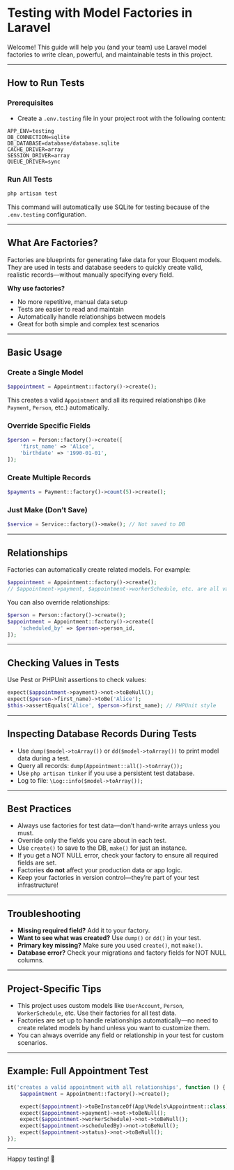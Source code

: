 # Testing with Model Factories in Laravel

Welcome! This guide will help you (and your team) use Laravel model factories to write clean, powerful, and maintainable tests in this project.

---

## How to Run Tests

### Prerequisites
- Create a `.env.testing` file in your project root with the following content:
```env
APP_ENV=testing
DB_CONNECTION=sqlite
DB_DATABASE=database/database.sqlite
CACHE_DRIVER=array
SESSION_DRIVER=array
QUEUE_DRIVER=sync
```

### Run All Tests
```bash
php artisan test
```

This command will automatically use SQLite for testing because of the `.env.testing` configuration.

---

## What Are Factories?

Factories are blueprints for generating fake data for your Eloquent models. They are used in tests and database seeders to quickly create valid, realistic records—without manually specifying every field.

**Why use factories?**
- No more repetitive, manual data setup
- Tests are easier to read and maintain
- Automatically handle relationships between models
- Great for both simple and complex test scenarios

---

## Basic Usage

### Create a Single Model
```php
$appointment = Appointment::factory()->create();
```
This creates a valid `Appointment` and all its required relationships (like `Payment`, `Person`, etc.) automatically.

### Override Specific Fields
```php
$person = Person::factory()->create([
    'first_name' => 'Alice',
    'birthdate' => '1990-01-01',
]);
```

### Create Multiple Records
```php
$payments = Payment::factory()->count(5)->create();
```

### Just Make (Don’t Save)
```php
$service = Service::factory()->make(); // Not saved to DB
```

---

## Relationships

Factories can automatically create related models. For example:
```php
$appointment = Appointment::factory()->create();
// $appointment->payment, $appointment->workerSchedule, etc. are all valid
```

You can also override relationships:
```php
$person = Person::factory()->create();
$appointment = Appointment::factory()->create([
    'scheduled_by' => $person->person_id,
]);
```

---

## Checking Values in Tests

Use Pest or PHPUnit assertions to check values:
```php
expect($appointment->payment)->not->toBeNull();
expect($person->first_name)->toBe('Alice');
$this->assertEquals('Alice', $person->first_name); // PHPUnit style
```

---

## Inspecting Database Records During Tests

- Use `dump($model->toArray())` or `dd($model->toArray())` to print model data during a test.
- Query all records: `dump(Appointment::all()->toArray());`
- Use `php artisan tinker` if you use a persistent test database.
- Log to file: `\Log::info($model->toArray());`

---

## Best Practices
- Always use factories for test data—don’t hand-write arrays unless you must.
- Override only the fields you care about in each test.
- Use `create()` to save to the DB, `make()` for just an instance.
- If you get a NOT NULL error, check your factory to ensure all required fields are set.
- Factories **do not** affect your production data or app logic.
- Keep your factories in version control—they’re part of your test infrastructure!

---

## Troubleshooting
- **Missing required field?** Add it to your factory.
- **Want to see what was created?** Use `dump()` or `dd()` in your test.
- **Primary key missing?** Make sure you used `create()`, not `make()`.
- **Database error?** Check your migrations and factory fields for NOT NULL columns.

---

## Project-Specific Tips
- This project uses custom models like `UserAccount`, `Person`, `WorkerSchedule`, etc. Use their factories for all test data.
- Factories are set up to handle relationships automatically—no need to create related models by hand unless you want to customize them.
- You can always override any field or relationship in your test for custom scenarios.

---

## Example: Full Appointment Test
```php
it('creates a valid appointment with all relationships', function () {
    $appointment = Appointment::factory()->create();

    expect($appointment)->toBeInstanceOf(App\Models\Appointment::class);
    expect($appointment->payment)->not->toBeNull();
    expect($appointment->workerSchedule)->not->toBeNull();
    expect($appointment->scheduledBy)->not->toBeNull();
    expect($appointment->status)->not->toBeNull();
});
```

---

Happy testing! 🎉 